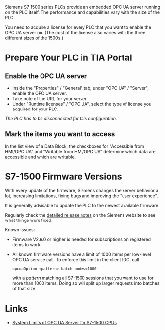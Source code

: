 Siemens S7 1500 series PLCs provide an embedded OPC UA server running on the PLC itself.
The performance and capabilities vary with the size of the PLC.

You need to acquire a license for every PLC that you want to enable the OPC UA server on.
(The cost of the license also varies with the three different sizes of the 1500s.)

# Prepare Your PLC in TIA Portal

## Enable the OPC UA server

*   Inside the "Properties" / "General" tab, under "OPC UA" / "Server", enable the OPC UA server.
*   Take note of the URL for your server.
*   Under "Runtime licenses" / "OPC UA", select the type of license you acquired for your PLC.

_The PLC has to be disconnected for this configuration._

## Mark the items you want to access

In the list view of a Data Block, the checkboxes for "Accessible from HMI/OPC UA"
and "Writable from HMI/OPC UA" determine which data are accessible and which are writable.

# S7-1500 Firmware Versions

With every update of the firmware, Siemens changes the server behavior a lot,
increasing limitations, fixing bugs and improving the "user experience".

It is generally advisable to update the PLC to the newest available firmware.

Regularly check the [detailed release notes][release_notes_1500] on the Siemens website
to see what things were fixed.

Known issues:

*   Firmware V2.6.0 or higher is needed for subscriptions on registered items to work.

*   All known firmware versions have a limit of 1000 items per low-level
    OPC UA service call. To enforce this limit in the client IOC, call
    ```sh
    opcuaOption <pattern> batch-nodes=1000
    ```
    with a _pattern_ matching all S7-1500 sessions that you want to use for more than 1000 items.
    Doing so will split up larger requests into batches of that size.

# Links

*   [System Limits of OPC UA Server for S7-1500 CPUs][system_limits_1500] 

<!-- Links -->
[release_notes_1500]: https://support.industry.siemens.com/cs/document/109478459/firmware-update-s7-1500-cpus-incl-displays-and-et200-cpus-(et200sp-et200pro)?dti=0&lc=en-WW
[system_limits_1500]: https://support.industry.siemens.com/cs/document/109755846/what-are-the-system-limits-of-the-opc-ua-server-with-s7-1500-and-s7-1200-?dti=0&lc=en-BH
